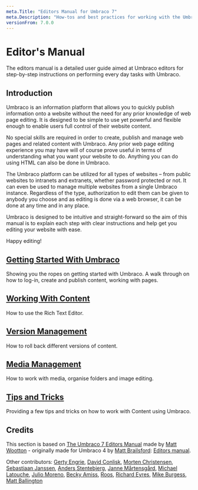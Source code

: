 ```yaml
---
meta.Title: "Editors Manual for Umbraco 7"
meta.Description: "How-tos and best practices for working with the Umbraco backoffice as a content editor."
versionFrom: 7.0.0
---
```


# Editor's Manual

The editors manual is a detailed user guide aimed at Umbraco editors for step-by-step instructions on performing every day tasks with Umbraco.

## Introduction

Umbraco is an information platform that allows you to quickly publish information onto a website without the need for any prior knowledge of web page editing. It is designed to be simple to use yet powerful and flexible enough to enable users full control of their website content.

No special skills are required in order to create, publish and manage web pages and related content with Umbraco. Any prior web page editing experience you may have will of course prove useful in terms of understanding what you want your website to do. Anything you can do using HTML can also be done in Umbraco.

The Umbraco platform can be utilized for all types of websites – from public websites to intranets and extranets, whether password protected or not. It can even be used to manage multiple websites from a single Umbraco instance. Regardless of the type, authorization to edit them can be given to anybody you choose and as editing is done via a web browser, it can be done at any time and in any place.

Umbraco is designed to be intuitive and straight-forward so the aim of this manual is to explain each step with clear instructions and help get you editing your website with ease.

Happy editing!

## [Getting Started With Umbraco](Getting-Started-With-Umbraco/index-v7.md)

Showing you the ropes on getting started with Umbraco. A walk through on how to log-in, create and publish content, working with pages.

## [Working With Content](Working-With-Content/index-v7.md)

How to use the Rich Text Editor.

## [Version Management](Version-Management/index-v7.md)

How to roll back different versions of content.

## [Media Management](Media-Management/index-v7.md)

How to work with media, organise folders and image editing.

## [Tips and Tricks](Tips-and-Tricks/index-v7.md)

Providing a few tips and tricks on how to work with Content using Umbraco.

## Credits

This section is based on [The Umbraco 7 Editors Manual](https://our.umbraco.com/packages/website-utilities/umbraco-7-editors-manual/) made by [Matt Wootton](https://our.umbraco.com/member/75690) - originally made for Umbraco 4 by [Matt Brailsford](https://our.umbraco.com/member/5518): [Editors manual](https://our.umbraco.com/packages/website-utilities/editors-manual/).

Other contributors: [Gerty Engrie](https://our.umbraco.com/member/1833), [David Conlisk](https://our.umbraco.com/member/1908), [Morten Christensen](https://our.umbraco.com/member/2368), [Sebastiaan Janssen](https://our.umbraco.com/member/4576), [Anders Stentebjerg](https://our.umbraco.com/member/4786), [Janne Mårtensgård](https://our.umbraco.com/member/6078), [Michael Latouche](https://our.umbraco.com/member/6353), [Julio Moreno](https://our.umbraco.com/member/10655), [Becky Amiss](https://our.umbraco.com/member/70297), [Roos](https://our.umbraco.com/member/97144), [Richard Eyres](https://our.umbraco.com/member/10416), [Mike Burgess](https://our.umbraco.com/member/130732), [Matt Ballington](https://our.umbraco.com/member/130734)
